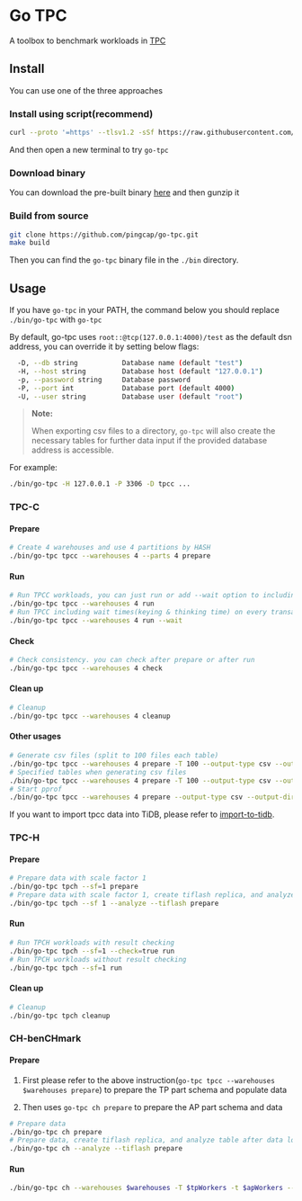 # Go TPC

A toolbox to benchmark workloads in [TPC](http://www.tpc.org/)

## Install
You can use one of the three approaches

### Install using script(recommend)
```bash
curl --proto '=https' --tlsv1.2 -sSf https://raw.githubusercontent.com/pingcap/go-tpc/master/install.sh | sh
```

And then open a new terminal to try `go-tpc`

### Download binary

You can download the pre-built binary [here](https://github.com/pingcap/go-tpc/releases) and then gunzip it

### Build from source

```bash
git clone https://github.com/pingcap/go-tpc.git
make build
```

Then you can find the `go-tpc` binary file in the `./bin` directory.

## Usage
If you have `go-tpc` in your PATH, the command below you should replace `./bin/go-tpc` with `go-tpc`

By default, go-tpc uses `root::@tcp(127.0.0.1:4000)/test` as the default dsn address, you can override it by setting below flags:

```bash
  -D, --db string           Database name (default "test")
  -H, --host string         Database host (default "127.0.0.1")
  -p, --password string     Database password
  -P, --port int            Database port (default 4000)
  -U, --user string         Database user (default "root")

```

> **Note:**
>
> When exporting csv files to a directory, `go-tpc` will also create the necessary tables for further data input if 
> the provided database address is accessible.
    
For example:

```bash
./bin/go-tpc -H 127.0.0.1 -P 3306 -D tpcc ...
```

### TPC-C

#### Prepare

```bash
# Create 4 warehouses and use 4 partitions by HASH 
./bin/go-tpc tpcc --warehouses 4 --parts 4 prepare
```

#### Run

```bash
# Run TPCC workloads, you can just run or add --wait option to including wait times
./bin/go-tpc tpcc --warehouses 4 run
# Run TPCC including wait times(keying & thinking time) on every transactions
./bin/go-tpc tpcc --warehouses 4 run --wait
```

#### Check

```bash
# Check consistency. you can check after prepare or after run
./bin/go-tpc tpcc --warehouses 4 check
```

#### Clean up

```bash
# Cleanup 
./bin/go-tpc tpcc --warehouses 4 cleanup
```

#### Other usages

```bash
# Generate csv files (split to 100 files each table)
./bin/go-tpc tpcc --warehouses 4 prepare -T 100 --output-type csv --output-dir data
# Specified tables when generating csv files
./bin/go-tpc tpcc --warehouses 4 prepare -T 100 --output-type csv --output-dir data --tables history,orders
# Start pprof
./bin/go-tpc tpcc --warehouses 4 prepare --output-type csv --output-dir data --pprof :10111
```

If you want to import tpcc data into TiDB, please refer to [import-to-tidb](docs/import-to-tidb.md).

### TPC-H

#### Prepare

```bash
# Prepare data with scale factor 1
./bin/go-tpc tpch --sf=1 prepare
# Prepare data with scale factor 1, create tiflash replica, and analyze table after data loaded
./bin/go-tpc tpch --sf 1 --analyze --tiflash prepare
```

#### Run

```bash
# Run TPCH workloads with result checking
./bin/go-tpc tpch --sf=1 --check=true run
# Run TPCH workloads without result checking
./bin/go-tpc tpch --sf=1 run
```

#### Clean up

```bash
# Cleanup
./bin/go-tpc tpch cleanup
```

### CH-benCHmark

#### Prepare

1. First please refer to the above instruction(`go-tpc tpcc --warehouses $warehouses prepare`) to prepare the TP part schema and populate data

2. Then uses `go-tpc ch prepare` to prepare the AP part schema and data

```bash
# Prepare data
./bin/go-tpc ch prepare
# Prepare data, create tiflash replica, and analyze table after data loaded
./bin/go-tpc ch --analyze --tiflash prepare
```

#### Run

```bash
./bin/go-tpc ch --warehouses $warehouses -T $tpWorkers -t $apWorkers --time $measurement-time run
```

